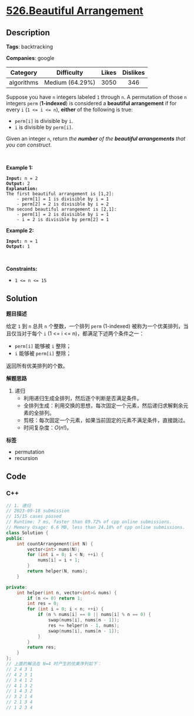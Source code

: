 # [526.Beautiful Arrangement](https://leetcode.com/problems/beautiful-arrangement/description/)

## Description

**Tags**: backtracking

**Companies**: google

|  Category  |   Difficulty    | Likes | Dislikes |
| :--------: | :-------------: | :---: | :------: |
| algorithms | Medium (64.29%) | 3050  |   346    |

<p>Suppose you have <code>n</code> integers labeled <code>1</code> through <code>n</code>. A permutation of those <code>n</code> integers <code>perm</code> (<strong>1-indexed</strong>) is considered a <strong>beautiful arrangement</strong> if for every <code>i</code> (<code>1 &lt;= i &lt;= n</code>), <strong>either</strong> of the following is true:</p>
<ul>
  <li><code>perm[i]</code> is divisible by <code>i</code>.</li>
  <li><code>i</code> is divisible by <code>perm[i]</code>.</li>
</ul>
<p>Given an integer <code>n</code>, return <em>the <strong>number</strong> of the <strong>beautiful arrangements</strong> that you can construct</em>.</p>
<p>&nbsp;</p>
<p><strong class="example">Example 1:</strong></p>
<pre><code><strong>Input:</strong> n = 2
<strong>Output:</strong> 2
<b>Explanation:</b>
The first beautiful arrangement is [1,2]:
    - perm[1] = 1 is divisible by i = 1
    - perm[2] = 2 is divisible by i = 2
The second beautiful arrangement is [2,1]:
    - perm[1] = 2 is divisible by i = 1
    - i = 2 is divisible by perm[2] = 1</code></pre>
<p><strong class="example">Example 2:</strong></p>
<pre><code><strong>Input:</strong> n = 1
<strong>Output:</strong> 1</code></pre>
<p>&nbsp;</p>
<p><strong>Constraints:</strong></p>
<ul>
  <li><code>1 &lt;= n &lt;= 15</code></li>
</ul>

## Solution

**题目描述**

给定 `1` 到 `n` 总共 `n` 个整数，一个排列 `perm` (1-indexed) 被称为一个优美排列，当且仅当对于每个 `i` (1 <= i <= n)，都满足下述两个条件之一：

- `perm[i]` 能够被 `i` 整除；
- `i` 能够被 `perm[i]` 整除；

返回所有优美排列的个数。

**解题思路**

1. 递归
   - 利用递归生成全排列，然后逐个判断是否满足条件。
   - 全排列生成：利用交换的思想，每次固定一个元素，然后递归求解剩余元素的全排列。
   - 剪枝：每次固定一个元素，如果当前固定的元素不满足条件，直接跳过。
   - 时间复杂度：$O(n!)$。

**标签**

- permutation
- recursion

<!-- code start -->
## Code

### C++

```cpp
// 1. 递归
// 2023-09-18 submission
// 15/15 cases passed
// Runtime: 7 ms, faster than 89.72% of cpp online submissions.
// Memory Usage: 6.6 MB, less than 24.18% of cpp online submissions.
class Solution {
public:
    int countArrangement(int N) {
        vector<int> nums(N);
        for (int i = 0; i < N; ++i) {
            nums[i] = i + 1;
        }
        return helper(N, nums);
    }

private:
    int helper(int n, vector<int>& nums) {
        if (n <= 0) return 1;
        int res = 0;
        for (int i = 0; i < n; ++i) {
            if (n % nums[i] == 0 || nums[i] % n == 0) {
                swap(nums[i], nums[n - 1]);
                res += helper(n - 1, nums);
                swap(nums[i], nums[n - 1]);
            }
        }
        return res;
    }
};
// 上面的解法在 N=4 时产生的优美序列如下：
// 2 4 3 1
// 4 2 3 1
// 3 4 1 2
// 4 1 3 2
// 1 4 3 2
// 3 2 1 4
// 2 1 3 4
// 1 2 3 4
```

<!-- code end -->
